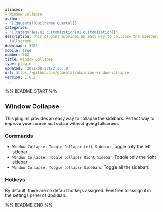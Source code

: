 ```yaml
---
aliases:
- Window Collapse
author:
- '[[gquental|Guilherme Quental]]'
categories:
- '[[categories/UI customization|UI customization]]'
description: This plugins provides an easy way to collapse the sidebars without going
  fullscreen.
downloads: 3089
mobile: true
number: 262
title: Window Collapse
type: plugin
updated: '2021-08-27T22:36:19'
url: https://github.com/gquental/obsidian-window-collapse
version: 1.0.2
---
```


%% README_START %%

## Window Collapse

This plugins provides an easy way to collapse the sidebars. Perfect way to improve your screen real estate without going fullscreen.

### Commands

* `Window Collapse: Toogle Collapse Left Sidebar`: Toggle only the left sidebar
* `Window Collapse: Toogle Collapse Right Sidebar`: Toggle only the right sidebar
* `Window Collapse: Toogle Collapse Sidebars`: Toggle all the sidebars

### Hotkeys

By default, there are no default hotkeys assigned. Feel free to assign it in the settings panel of Obsidian.


%% README_END %%